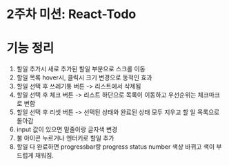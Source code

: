 # 2주차 미션: React-Todo

# 기능 정리

1. 할일 추가시 새로 추가된 할일 부분으로 스크롤 이동
2. 할일 목록 hover시, 클릭시 크기 변경으로 동적인 효과
3. 할일 선택 후 쓰레기통 버튼 -> 리스트에서 삭제됨
4. 할일 선택 후 체크 버튼 -> 리스트 하단으로 목록이 이동하고 우선순위는 체크마크로 변함
5. 할일 선택 후 리셋 버튼 -> 선택된 상태와 완료된 상태 모두 지우고 할 일 목록으로 돌아감
6. input 값이 있으면 밑줄이랑 글자색 변경
7. 불 아이콘 누르거나 엔터키로 할일 추가
8. 할일 다 완료하면 progressbar랑 progress status number 색상 바뀌고 색이 부드럽게 채워짐.